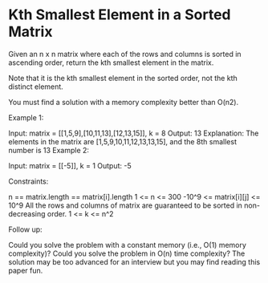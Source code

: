 # Kth Smallest Element in a Sorted Matrix


Given an n x n matrix where each of the rows and columns is sorted in ascending order, return the kth smallest element in the matrix.

Note that it is the kth smallest element in the sorted order, not the kth distinct element.

You must find a solution with a memory complexity better than O(n2).

 

Example 1:

Input: matrix = [[1,5,9],[10,11,13],[12,13,15]], k = 8
Output: 13
Explanation: The elements in the matrix are [1,5,9,10,11,12,13,13,15], and the 8th smallest number is 13
Example 2:

Input: matrix = [[-5]], k = 1
Output: -5
 

Constraints:

n == matrix.length == matrix[i].length
1 <= n <= 300
-10^9 <= matrix[i][j] <= 10^9
All the rows and columns of matrix are guaranteed to be sorted in non-decreasing order.
1 <= k <= n^2
 

Follow up:

Could you solve the problem with a constant memory (i.e., O(1) memory complexity)?
Could you solve the problem in O(n) time complexity? The solution may be too advanced for an interview but you may find reading this paper fun.
